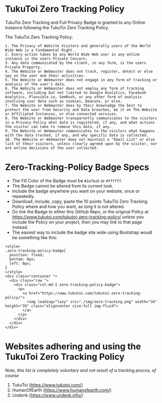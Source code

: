 # TukuToi Zero Tracking Policy
TukuToi Zero Tracking and Full Privacy Badge is granted to any Online Instance following the TukuToi Zero Tracking Policy.

The TukuToi Zero Tracking Policy:
```
1. The Privacy of Website Visitors and generally users of the World Wide Web is a fundamental Right.
2. Every action taken by any World Wide Web user in any online instance is the users Private Concern.
3. Any data communicated by the client, in any form, is the users Private Property.
4. The Website or Webmaster does not track, register, detect or else spy on the user and their activities.
5. The Website or Webmaster does not engage in any form of tracking or analysis of the user's data.
6. The Website or Webmaster does not employ any form of tracking software, including but not limited to Google Analytics, Facebook Analytics, Plausible.io, SemRush, or any other form of analysis involving user data such as cookies, beacons, or else.
7. The Website or Webmaster does by their knowledge the best to protect the user from Security and Data breaches, be it on The Website or Affiliated Instances, or else connected services.
8. The Website or Webmaster transparently communicates to the visitors in a Privacy Policy what data is registered, if any, and what actions the visitor can take to remove this data, if any. 
9. The Website or Webmaster communicates to the visitors what happens with the data tracked, if any, and why specific data is collected.
10. The Website or Webmaster does not maintain a "Email List" or else list of their visitors, unless clearly agreed upon by the visitor, nor are online decisions of the user collected.
```

# Zero-Tracking-Policy Badge Specs

- The Fill Color of the Badge must be `#2e7ba5` or `#ffffff`.
- The Badge cannot be altered from its current look.
- Include the badge anywhere you want on your website, once or repeatedly.
- Download, include, copy, paste the 10 points TukuToi Zero Tracking Policy where and how you want, as long it is not altered.
- Do link the Badge to either this GitHub Repo, _or_ the original Policy at https://www.tukutoi.com/tukutoi-zero-tracking-policy/ _unless_ you include the Policy on your project, then you may link to that page instead.
- The easiest way to include the badge site wide using Bootstrap woudl be something like this:
```
<style>
.zero-tracking-policy-badge{
  position: fixed;
  bottom: 0px;
  left: 0px;
}
</style>
<div class="container ">
  <div class="row ">
    <div class="col-md-1 zero-tracking-policy-badge">
      <p>
        <a href="https://www.tukutoi.com/tukutoi-zero-tracking-policy/">
          <img loading="lazy" src="./img/zero-tracking.png" width="34" height="39" class="aligncenter size-full img-fluid">
        </a>
      </p>
    </div>
  </div>
</div>
```

# Websites adhering and using the TukuToi Zero Tracking Policy
*Note, this list is completely voluntary and not result of a tracking proces, of course*

1. TukuToi (https://www.tukutoi.com/)
2. HumanOfEarth (https://www.humanofearth.com/)
3. Undenk (https://www.undenk.info/)
